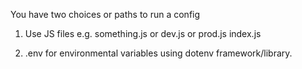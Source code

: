 You have two choices or paths to run a config

1. Use JS files e.g. something.js or dev.js or prod.js index.js

2. .env for environmental variables using dotenv framework/library.